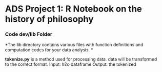 # ADS Project 1:  R Notebook on the history of philosophy

### Code dev/lib Folder

*The lib directory contains various files with function definitions and computation codes for your data analysis. *

**tokenize.py** is a method used for processing data. data will be transformed to the correct format.
Input: h2o dataframe
Output: the tokenized